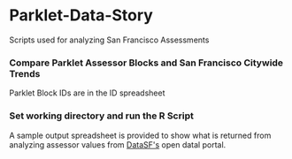 # Parklet-Data-Story
Scripts used for analyzing San Francisco Assessments

### Compare Parklet Assessor Blocks and San Francisco Citywide Trends
Parklet Block IDs are in the ID spreadsheet

### Set working directory and run the R Script
A sample output spreadsheet is provided to show what is returned from analyzing assessor values from [DataSF's](https://data.sfgov.org/Housing-and-Buildings/Assessor-Historical-Secured-Property-Tax-Rolls/wv5m-vpq2) open datal portal.
